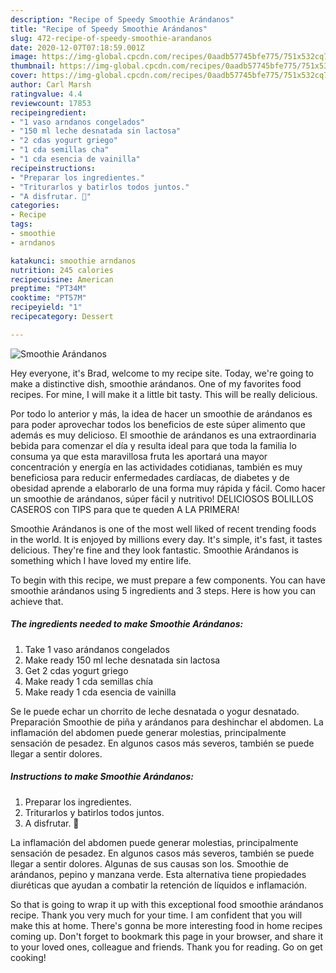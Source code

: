 ```yaml
---
description: "Recipe of Speedy Smoothie Arándanos"
title: "Recipe of Speedy Smoothie Arándanos"
slug: 472-recipe-of-speedy-smoothie-arandanos
date: 2020-12-07T07:18:59.001Z
image: https://img-global.cpcdn.com/recipes/0aadb57745bfe775/751x532cq70/smoothie-arandanos-foto-principal.jpg
thumbnail: https://img-global.cpcdn.com/recipes/0aadb57745bfe775/751x532cq70/smoothie-arandanos-foto-principal.jpg
cover: https://img-global.cpcdn.com/recipes/0aadb57745bfe775/751x532cq70/smoothie-arandanos-foto-principal.jpg
author: Carl Marsh
ratingvalue: 4.4
reviewcount: 17853
recipeingredient:
- "1 vaso arndanos congelados"
- "150 ml leche desnatada sin lactosa"
- "2 cdas yogurt griego"
- "1 cda semillas cha"
- "1 cda esencia de vainilla"
recipeinstructions:
- "Preparar los ingredientes."
- "Triturarlos y batirlos todos juntos."
- "A disfrutar. 🤗"
categories:
- Recipe
tags:
- smoothie
- arndanos

katakunci: smoothie arndanos 
nutrition: 245 calories
recipecuisine: American
preptime: "PT34M"
cooktime: "PT57M"
recipeyield: "1"
recipecategory: Dessert

---
```



![Smoothie Arándanos](https://img-global.cpcdn.com/recipes/0aadb57745bfe775/751x532cq70/smoothie-arandanos-foto-principal.jpg)

Hey everyone, it's Brad, welcome to my recipe site. Today, we're going to make a distinctive dish, smoothie arándanos. One of my favorites food recipes. For mine, I will make it a little bit tasty. This will be really delicious.

Por todo lo anterior y más, la idea de hacer un smoothie de arándanos es para poder aprovechar todos los beneficios de este súper alimento que además es muy delicioso. El smoothie de arándanos es una extraordinaria bebida para comenzar el día y resulta ideal para que toda la familia lo consuma ya que esta maravillosa fruta les aportará una mayor concentración y energía en las actividades cotidianas, también es muy beneficiosa para reducir enfermedades cardíacas, de diabetes y de obesidad aprende a elaborarlo de una forma muy rápida y fácil. Como hacer un smoothie de arándanos, súper fácil y nutritivo! DELICIOSOS BOLILLOS CASEROS con TIPS para que te queden A LA PRIMERA!

Smoothie Arándanos is one of the most well liked of recent trending foods in the world. It is enjoyed by millions every day. It's simple, it's fast, it tastes delicious. They're fine and they look fantastic. Smoothie Arándanos is something which I have loved my entire life.


To begin with this recipe, we must prepare a few components. You can have smoothie arándanos using 5 ingredients and 3 steps. Here is how you can achieve that.

<!--inarticleads1-->

##### The ingredients needed to make Smoothie Arándanos:

1. Take 1 vaso arándanos congelados
1. Make ready 150 ml leche desnatada sin lactosa
1. Get 2 cdas yogurt griego
1. Make ready 1 cda semillas chía
1. Make ready 1 cda esencia de vainilla


Se le puede echar un chorrito de leche desnatada o yogur desnatado. Preparación Smoothie de piña y arándanos para deshinchar el abdomen. La inflamación del abdomen puede generar molestias, principalmente sensación de pesadez. En algunos casos más severos, también se puede llegar a sentir dolores. 

<!--inarticleads2-->

##### Instructions to make Smoothie Arándanos:

1. Preparar los ingredientes.
1. Triturarlos y batirlos todos juntos.
1. A disfrutar. 🤗


La inflamación del abdomen puede generar molestias, principalmente sensación de pesadez. En algunos casos más severos, también se puede llegar a sentir dolores. Algunas de sus causas son los. Smoothie de arándanos, pepino y manzana verde. Esta alternativa tiene propiedades diuréticas que ayudan a combatir la retención de líquidos e inflamación. 

So that is going to wrap it up with this exceptional food smoothie arándanos recipe. Thank you very much for your time. I am confident that you will make this at home. There's gonna be more interesting food in home recipes coming up. Don't forget to bookmark this page in your browser, and share it to your loved ones, colleague and friends. Thank you for reading. Go on get cooking!

